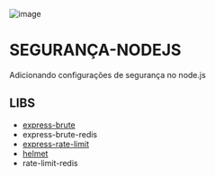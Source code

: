 ![image](https://user-images.githubusercontent.com/28990749/71549361-e14f6280-299a-11ea-9d63-e0a0eb0e9c11.png "segurança")
# SEGURANÇA-NODEJS

Adicionando configurações de segurança no node.js
## LIBS
+ [express-brute](https://github.com/ismaelsousa/SEGURANCA-NODE.JS/blob/5c50de68d8d94cd81ab640153b1d4ce066755f5b/src/routes.js#L28-L40)
+ express-brute-redis
+ [express-rate-limit](https://github.com/ismaelsousa/SEGURANCA-NODE.JS/blob/5c50de68d8d94cd81ab640153b1d4ce066755f5b/src/app.js#L41-L54)
+ [helmet](https://github.com/ismaelsousa/SEGURANCA-NODE.JS/blob/5c50de68d8d94cd81ab640153b1d4ce066755f5b/src/app.js#L29)
+ rate-limit-redis


